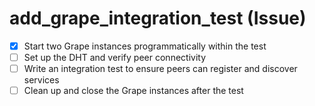 # add_grape_integration_test (Issue)

- [x] Start two Grape instances programmatically within the test
- [ ] Set up the DHT and verify peer connectivity
- [ ] Write an integration test to ensure peers can register and discover services
- [ ] Clean up and close the Grape instances after the test
